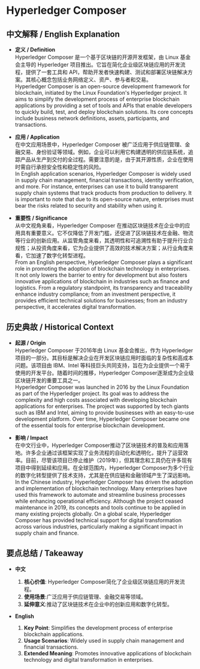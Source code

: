 # Hyperledger Composer

## 中文解释 / English Explanation

* **定义 / Definition**  
  Hyperledger Composer 是一个基于区块链的开源开发框架，由 Linux 基金会主导的 Hyperledger 项目推出。它旨在简化企业级区块链应用的开发流程，提供了一套工具和 API，帮助开发者快速构建、测试和部署区块链解决方案。其核心概念包括业务网络定义、资产、参与者和交易。  
  Hyperledger Composer is an open-source development framework for blockchain, initiated by the Linux Foundation's Hyperledger project. It aims to simplify the development process of enterprise blockchain applications by providing a set of tools and APIs that enable developers to quickly build, test, and deploy blockchain solutions. Its core concepts include business network definitions, assets, participants, and transactions.

* **应用 / Application**  
  在中文应用场景中，Hyperledger Composer 被广泛应用于供应链管理、金融交易、身份验证等领域。例如，企业可以利用它构建透明的供应链系统，追踪产品从生产到交付的全过程。需要注意的是，由于其开源性质，企业在使用时需自行承担安全性和稳定性的风险。  
  In English application scenarios, Hyperledger Composer is widely used in supply chain management, financial transactions, identity verification, and more. For instance, enterprises can use it to build transparent supply chain systems that track products from production to delivery. It is important to note that due to its open-source nature, enterprises must bear the risks related to security and stability when using it.

* **重要性 / Significance**  
  从中文视角来看，Hyperledger Composer 在推动区块链技术在企业中的应用具有重要意义。它不仅降低了开发门槛，还促进了区块链技术在金融、物流等行业的创新应用。从监管角度来看，其透明性和可追溯性有助于提升行业合规性；从投资角度来看，它为企业提供了高效的技术解决方案；从行业角度来看，它加速了数字化转型进程。  
  From an English perspective, Hyperledger Composer plays a significant role in promoting the adoption of blockchain technology in enterprises. It not only lowers the barrier to entry for development but also fosters innovative applications of blockchain in industries such as finance and logistics. From a regulatory standpoint, its transparency and traceability enhance industry compliance; from an investment perspective, it provides efficient technical solutions for businesses; from an industry perspective, it accelerates digital transformation.

## 历史典故 / Historical Context

* **起源 / Origin**  
  Hyperledger Composer 于2016年由 Linux 基金会推出，作为 Hyperledger 项目的一部分。其目标是解决企业在开发区块链应用时面临的复杂性和高成本问题。该项目由 IBM、Intel 等科技巨头共同支持，旨在为企业提供一个易于使用的开发平台。随着时间的推移，Hyperledger Composer逐渐成为企业级区块链开发的重要工具之一。  
  Hyperledger Composer was launched in 2016 by the Linux Foundation as part of the Hyperledger project. Its goal was to address the complexity and high costs associated with developing blockchain applications for enterprises. The project was supported by tech giants such as IBM and Intel, aiming to provide businesses with an easy-to-use development platform. Over time, Hyperledger Composer became one of the essential tools for enterprise blockchain development.

* **影响 / Impact**  
  在中文行业中，Hyperledger Composer推动了区块链技术的普及和应用落地。许多企业通过该框架实现了业务流程的自动化和透明化，提升了运营效率。目前，尽管该项目已停止维护（2019年），但其理念和工具仍在许多现有项目中得到延续和应用。在全球范围内，Hyperledger Composer为多个行业的数字化转型提供了技术支持，尤其是在供应链和金融领域产生了深远影响。  
  In the Chinese industry, Hyperledger Composer has driven the adoption and implementation of blockchain technology. Many enterprises have used this framework to automate and streamline business processes while enhancing operational efficiency. Although the project ceased maintenance in 2019, its concepts and tools continue to be applied in many existing projects globally. On a global scale, Hyperledger Composer has provided technical support for digital transformation across various industries, particularly making a significant impact in supply chain and finance.

## 要点总结 / Takeaway

* **中文**  
  1. **核心价值**: Hyperledger Composer简化了企业级区块链应用的开发流程。
  2. **使用场景**:广泛应用于供应链管理、金融交易等领域。
  3. **延伸意义**:推动了区块链技术在企业中的创新应用和数字化转型。

* **English**  
  1. **Key Point**: Simplifies the development process of enterprise blockchain applications.
  2. **Usage Scenarios**: Widely used in supply chain management and financial transactions.
  3. **Extended Meaning**: Promotes innovative applications of blockchain technology and digital transformation in enterprises.